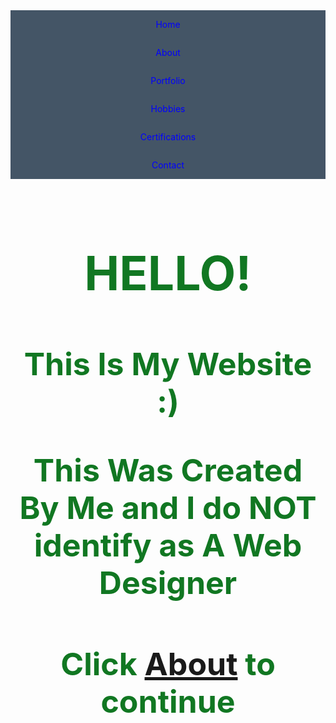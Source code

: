 <!DOCTYPE html>
<html>
<head>
  <style>
    /* CSS styles for navigation panel */
    ul.navbar {
      list-style-type: none;
      margin: 0;
      padding: 0;
      overflow: hidden;
      background-color: #456;
    }

    ul.navbar li {
      float: left;
    }

    ul.navbar li a {
      display: block;
      color: blue;
      text-align: center;
      padding: 14px 16px;
      text-decoration: none;
    }

    ul.navbar li a:hover {
      background-color: #111;
    }
	body{
	text-align: center;
	background-image:url('./images/home.jpg');
	background-size:cover;
	}
	h1{
	font-size: 75px;
	color: #172;
	}
	h3{
	font-size: 50px;
	color: #172;
	}
	
  </style>
</head>
<body>
  <!-- Navigation panel HTML markup -->
  <ul class="navbar">
    <li><a href="home.html">Home</a></li>
    <li><a href="aboutme.html">About</a></li>
    <li><a href="portfolio.html">Portfolio</a></li>
    <li><a href="hobbies.html">Hobbies</a></li>
	   <li><a href="certification.html">Certifications</a></li>
	   <li><a href="contact.html">Contact</a></li>
  </ul>
 <h1> HELLO!</h1> 
 <h3> This Is My Website :) </p>
 This Was Created By Me and I do NOT identify as A Web Designer</h3>
 <h3>Click <a href= "aboutme.html">About</a> to continue</h3>
</body>
</html>
